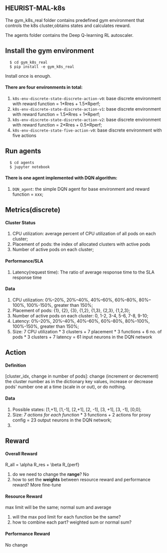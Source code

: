 ## HEURIST-MAL-k8s
The gym\_k8s\_real folder contains predefined gym environment that controls the k8s cluster,obtains states and calculates reward.

The agents folder contains the Deep Q-learning RL autoscaler. 

## Install the gym environment
 
```shell
  $ cd gym_k8s_real
  $ pip install -e gym_k8s_real
```


Install once is enough.


#### There are four environments in total:
1. `k8s-env-discrete-state-discrete-action-v0`: base discrete environment with reward function = 1\*Rres + 1.5\*Rperf; 
2. `k8s-env-discrete-state-discrete-action-v1`: base discrete environment with reward function = 1.5\*Rres + 1\*Rperf;
3. `k8s-env-discrete-state-discrete-action-v2`: base discrete environment with reward function = 2\*Rres + 0.5\*Rperf;
4. `k8s-env-discrete-state-five-action-v0`: base discrete environment with five actions

## Run agents

```shell
  $ cd agents
  $ jupyter notebook
```

#### There is one agent implemented with DQN algorithm:
1. `DQN_agent`: the simple DQN agent for base environment and reward function = xxx;

## Metrics(discrete)
#### Cluster Status
1. CPU utilization: average percent of CPU utilization of all pods on each cluster;
2. Placement of pods: the index of allocated clusters with active pods
3. Number of active pods on each cluster;

#### Performance/SLA
1. Latency(request time): The ratio of average response time to the SLA response time


#### Data
1. CPU utilization: 0%–20%, 20%–40%, 40%–60%, 60%–80%, 80%–100%, 100%-150%, greater than 150%;
2. Placement of pods: {1}, {2}, {3}, {1,2}, {1,3}, {2,3}, {1,2,3};
3. Number of active pods on each cluster: 0, 1-2, 3-4, 5-6, 7-8, 9-10;
4. Latency: 0%–20%, 20%–40%, 40%–60%, 60%–80%, 80%–100%, 100%-150%, greater than 150%;
5. Size: 7 CPU utilization * 3 clusters + 7 placement * 3 functions  + 6 no. of pods * 3 clusters + 7 latency = 61 input neurons in the DQN network

## Action
#### Definition
[cluster_idx, change in number of pods]: change (increment or decrement) the cluster number as in the dictionary key values, increase or decrease pods' number one at a time (scale in or out), or do nothing.

#### Data
1. Possible states: [1,+1], [1,-1], [2,+1], [2, -1], [3, +1], [3, -1], [0,0];
2. Size: _7 actions for each function_ * 3 functions + 2 actions for proxy config = 23 output neurons in the DQN network;
3. 


## Reward
#### Overall Reward
R_all = \alpha R_res + \beta R_{perf}

1. do we need to change the **range**? No
2. how to set the **weights** between resource reward and performance reward? More fine-tune

#### Resource Reward
max limit will be the same; normal sum and average

1. will the max pod limit for each function be the same?
2. how to combine each part? weighted sum or normal sum? 


#### Performance Reward
No change



